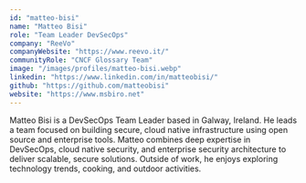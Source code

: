 ```yaml
---
id: "matteo-bisi"
name: "Matteo Bisi"
role: "Team Leader DevSecOps"
company: "ReeVo"
companyWebsite: "https://www.reevo.it/"
communityRole: "CNCF Glossary Team"
image: "/images/profiles/matteo-bisi.webp"
linkedin: "https://www.linkedin.com/in/matteobisi/"
github: "https://github.com/matteobisi"
website: "https://www.msbiro.net"
---
```


Matteo Bisi is a DevSecOps Team Leader based in Galway, Ireland. He leads a team focused on building secure, cloud native infrastructure using open source and enterprise tools. Matteo combines deep expertise in DevSecOps, cloud native security, and enterprise security architecture to deliver scalable, secure solutions. Outside of work, he enjoys exploring technology trends, cooking, and outdoor activities.